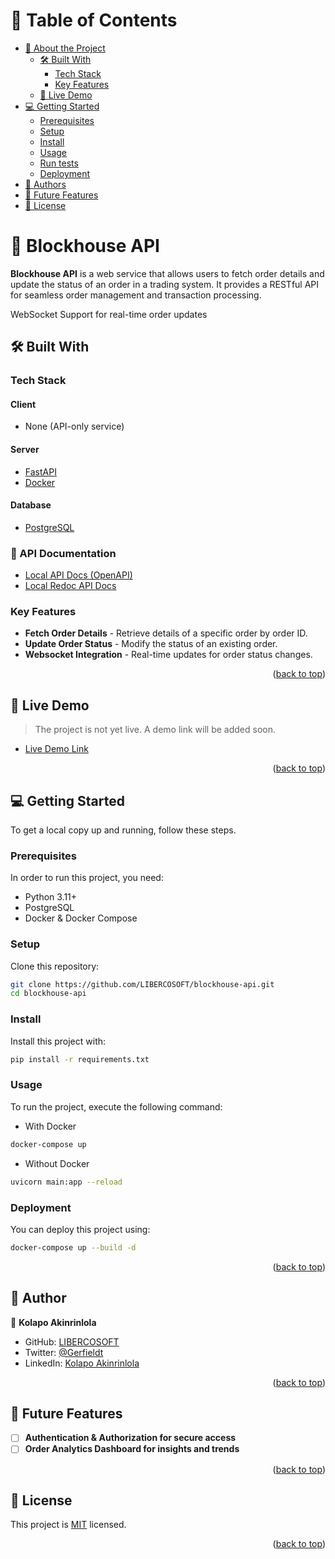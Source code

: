 # 📗 Table of Contents

- [📖 About the Project](#about-project)
  - [🛠 Built With](#built-with)
    - [Tech Stack](#tech-stack)
    - [Key Features](#key-features)
  - [🚀 Live Demo](#live-demo)
- [💻 Getting Started](#getting-started)
  - [Prerequisites](#prerequisites)
  - [Setup](#setup)
  - [Install](#install)
  - [Usage](#usage)
  - [Run tests](#run-tests)
  - [Deployment](#deployment)
- [👥 Authors](#authors)
- [🔭 Future Features](#future-features)
- [📝 License](#license)

<!-- PROJECT DESCRIPTION -->

# 📖 Blockhouse API <a name="about-project"></a>

**Blockhouse API** is a web service that allows users to fetch order details and update the status of an order in a trading system. It provides a RESTful API for seamless order management and transaction processing.

WebSocket Support for real-time order updates
## 🛠 Built With <a name="built-with"></a>

### Tech Stack <a name="tech-stack"></a>

#### Client
- None (API-only service)

#### Server
- [FastAPI](https://fastapi.tiangolo.com/)
- [Docker](https://www.docker.com/)

#### Database
- [PostgreSQL](https://www.postgresql.org/)

### 📖 API Documentation

- [Local API Docs (OpenAPI)](http://localhost:8000/docs)
- [Local Redoc API Docs](http://localhost:8000/redoc)

<!-- Features -->

### Key Features <a name="key-features"></a>

- **Fetch Order Details** - Retrieve details of a specific order by order ID.
- **Update Order Status** - Modify the status of an existing order.
- **Websocket Integration** - Real-time updates for order status changes.

<p align="right">(<a href="#readme-top">back to top</a>)</p>

<!-- LIVE DEMO -->

## 🚀 Live Demo <a name="live-demo"></a>

> The project is not yet live. A demo link will be added soon.

- [Live Demo Link](#)

<p align="right">(<a href="#readme-top">back to top</a>)</p>

<!-- GETTING STARTED -->

## 💻 Getting Started <a name="getting-started"></a>

To get a local copy up and running, follow these steps.

### Prerequisites

In order to run this project, you need:

- Python 3.11+
- PostgreSQL
- Docker & Docker Compose

### Setup

Clone this repository:

```sh
git clone https://github.com/LIBERCOSOFT/blockhouse-api.git
cd blockhouse-api
```

### Install

Install this project with:

```sh
pip install -r requirements.txt
```


### Usage

To run the project, execute the following command:

- With Docker
```sh
docker-compose up
```

- Without Docker
```sh
uvicorn main:app --reload
```

### Deployment

You can deploy this project using:


```sh
docker-compose up --build -d
```

<p align="right">(<a href="#readme-top">back to top</a>)</p>


<!-- AUTHOR -->

## 👥 Author <a name="authors"></a>

👤 **Kolapo Akinrinlola**

- GitHub: [LIBERCOSOFT](https://github.com/LIBERCOSOFT)
- Twitter: [@Gerfieldt](https://twitter.com/Gerfieldt)
- LinkedIn: [Kolapo Akinrinlola](https://linkedin.com/in/kolapo-akinrinlola)

<p align="right">(<a href="#readme-top">back to top</a>)</p>

<!-- FUTURE FEATURES -->

## 🔭 Future Features <a name="future-features"></a>

- [ ] **Authentication & Authorization for secure access**
- [ ] **Order Analytics Dashboard for insights and trends**

<p align="right">(<a href="#readme-top">back to top</a>)</p>


<!-- LICENSE -->

## 📝 License <a name="license"></a>

This project is [MIT](./LICENSE) licensed.

<p align="right">(<a href="#readme-top">back to top</a>)</p>
